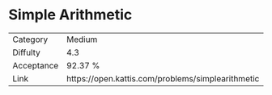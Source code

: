 # Simple Arithmetic

<table>
    <tr>
        <td>Category</td>
        <td>Medium</td>
    </tr>
    <tr>
        <td>Diffulty</td>
        <td>4.3</td>
    </tr>
    <tr>
        <td>Acceptance</td>
        <td>92.37 %</td>
    </tr>
    <tr>
        <td>Link</td>
        <td>https://open.kattis.com/problems/simplearithmetic</td>
    </tr>
</table>